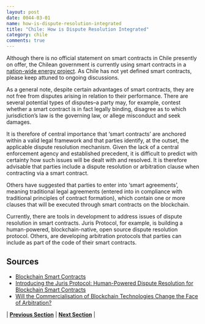 ```yaml
---
layout: post
date: 0044-03-01
name: how-is-dispute-resolution-integrated
title: "Chile: How is Dispute Resolution Integrated"
category: chile
comments: true
---
```


Although there is no official statement on smart contracts in Chile presently on offer, the Chilean government is currently using smart contracts in a [nation-wide energy project](https://www.coindesk.com/chile-to-use-ethereums-blockchain-to-track-energy-data/). As Chile has not yet defined smart contracts, please keep attuned to ongoing discussions.
 
As a general note, despite certain advantages of smart contracts, they are not free from disputes arising in relation to their performance. There are several potential types of disputes–a party may, for example, contest whether a smart contract is in fact legally binding, disagree as to which jurisdiction’s law is the governing law, or allege misconduct and seek damages. 
 
It is therefore of central importance that ‘smart contracts’ are anchored within a valid legal framework and that parties identify, at the outset, the applicable dispute resolution mechanism. 
Given the lack of a central enforcement agency and established precedent, it is difficult to predict with certainty how such issues will be dealt with and resolved. It is therefore advisable that parties include a dispute resolution or arbitration clause when contracting via a smart contract.
 
Others have suggested that parties to enter into ‘smart agreements’, meaning traditional legal agreements (entered into in compliance with traditional principles of contract formation), which contain one or more clauses that will be executed through smart contracts on the blockchain. 
 
Currently, there are tools in development to address issues of dispute resolution in smart contracts. Juris Protocol, for example, is building a human-powered, blockchain-native, open source dispute resolution protocol. Others, are developing arbitration protocols that parties can include as part of the code of their smart contracts. 

## Sources

- [Blockchain Smart Contracts](https://www.ibanet.org/Document/Default.aspx?DocumentUid=17badeaa-072a-403b-b63c-8fbd985d198b)
- [Introducing the Juris Protocol: Human-Powered Dispute Resolution for Blockchain Smart Contracts](https://medium.com/jurisproject/introducing-the-juris-protocol-human-powered-dispute-resolution-for-blockchain-smart-contracts-bc574b50d8e1)
- [Will the Commercialisation of Blockchain Technologies Change the Face of Arbitration?](http://arbitrationblog.kluwerarbitration.com/2018/03/05/topic-to-be-confirmed/) 

| **[Previous Section](https://neo-project.github.io/global-blockchain-compliance-hub//chile/chile-smart-contracts.html)** | **[Next Section]( https://neo-project.github.io/global-blockchain-compliance-hub//chile/chile-nullify-smart-contracts.html)** |
